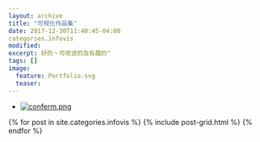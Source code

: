 ```yaml
---
layout: archive
title: "可视化作品集"
date: 2017-12-30T11:40:45-04:00
categories.infovis
modified:
excerpt: 好的丶可改进的及有趣的"
tags: []
image: 
  feature: Portfolio.svg
  teaser:
---
```

- <a href="https://public.tableau.com/views/5_393/2_2?:embed=y&:display_count=yes&publish=yes" target="_blank">![conferm.png](https://i.loli.net/2018/01/08/5a52fe08133b7.png)</a>

<div class="tiles">
{% for post in site.categories.infovis %}
  {% include post-grid.html %}
{% endfor %}
</div><!-- /.tiles 把所有categories 有 infovis 的列出來-->

